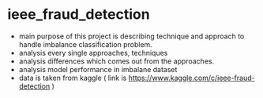 # ieee_fraud_detection
- main purpose of this project is describing technique and approach to handle imbalance classification problem.
- analysis every single approaches, techniques
- analysis differences which comes out from the approaches.
- analysis model performance in imbalane dataset 
- data is taken from kaggle ( link is https://www.kaggle.com/c/ieee-fraud-detection )
